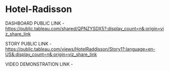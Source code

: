 # Hotel-Radisson

DASHBOARD PUBLIC LINK - https://public.tableau.com/shared/QPNZYSDX5?:display_count=n&:origin=viz_share_link

STORY PUBLIC LINK - https://public.tableau.com/views/HotelRaddisson/Story1?:language=en-US&:display_count=n&:origin=viz_share_link

VIDEO DEMONSTRATION LINK - 
